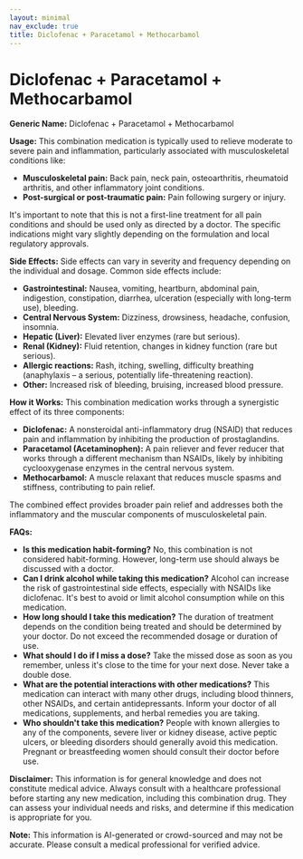 ```yaml
---
layout: minimal
nav_exclude: true
title: Diclofenac + Paracetamol + Methocarbamol
---
```


# Diclofenac + Paracetamol + Methocarbamol

**Generic Name:** Diclofenac + Paracetamol + Methocarbamol

**Usage:** This combination medication is typically used to relieve moderate to severe pain and inflammation, particularly associated with musculoskeletal conditions like:

* **Musculoskeletal pain:** Back pain, neck pain, osteoarthritis, rheumatoid arthritis, and other inflammatory joint conditions.
* **Post-surgical or post-traumatic pain:**  Pain following surgery or injury.

It's important to note that this is not a first-line treatment for all pain conditions and should be used only as directed by a doctor.  The specific indications might vary slightly depending on the formulation and local regulatory approvals.


**Side Effects:**  Side effects can vary in severity and frequency depending on the individual and dosage.  Common side effects include:

* **Gastrointestinal:**  Nausea, vomiting, heartburn, abdominal pain, indigestion, constipation, diarrhea, ulceration (especially with long-term use), bleeding.
* **Central Nervous System:** Dizziness, drowsiness, headache, confusion, insomnia.
* **Hepatic (Liver):**  Elevated liver enzymes (rare but serious).
* **Renal (Kidney):** Fluid retention, changes in kidney function (rare but serious).
* **Allergic reactions:** Rash, itching, swelling, difficulty breathing (anaphylaxis – a serious, potentially life-threatening reaction).
* **Other:**  Increased risk of bleeding, bruising, increased blood pressure.


**How it Works:** This combination medication works through a synergistic effect of its three components:

* **Diclofenac:** A nonsteroidal anti-inflammatory drug (NSAID) that reduces pain and inflammation by inhibiting the production of prostaglandins.
* **Paracetamol (Acetaminophen):** A pain reliever and fever reducer that works through a different mechanism than NSAIDs, likely by inhibiting cyclooxygenase enzymes in the central nervous system.
* **Methocarbamol:** A muscle relaxant that reduces muscle spasms and stiffness, contributing to pain relief.

The combined effect provides broader pain relief and addresses both the inflammatory and the muscular components of musculoskeletal pain.


**FAQs:**

* **Is this medication habit-forming?**  No, this combination is not considered habit-forming. However, long-term use should always be discussed with a doctor.
* **Can I drink alcohol while taking this medication?** Alcohol can increase the risk of gastrointestinal side effects, especially with NSAIDs like diclofenac.  It's best to avoid or limit alcohol consumption while on this medication.
* **How long should I take this medication?**  The duration of treatment depends on the condition being treated and should be determined by your doctor.  Do not exceed the recommended dosage or duration of use.
* **What should I do if I miss a dose?** Take the missed dose as soon as you remember, unless it's close to the time for your next dose. Never take a double dose.
* **What are the potential interactions with other medications?**  This medication can interact with many other drugs, including blood thinners, other NSAIDs, and certain antidepressants.  Inform your doctor of all medications, supplements, and herbal remedies you are taking.
* **Who shouldn't take this medication?** People with known allergies to any of the components, severe liver or kidney disease, active peptic ulcers, or bleeding disorders should generally avoid this medication.  Pregnant or breastfeeding women should consult their doctor before use.


**Disclaimer:** This information is for general knowledge and does not constitute medical advice.  Always consult with a healthcare professional before starting any new medication, including this combination drug. They can assess your individual needs and risks, and determine if this medication is appropriate for you.


**Note:** This information is AI-generated or crowd-sourced and may not be accurate. Please consult a medical professional for verified advice.